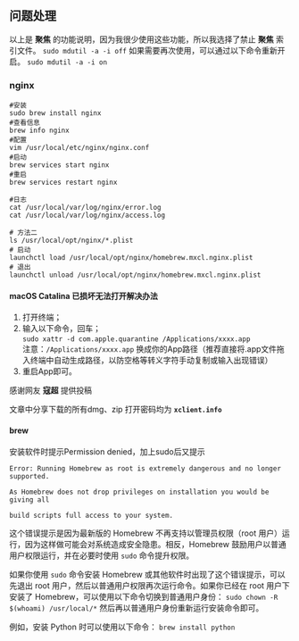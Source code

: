 ## 问题处理
以上是 **聚焦** 的功能说明，因为我很少使用这些功能，所以我选择了禁止 **聚焦** 索引文件。
`sudo mdutil -a -i off`
如果需要再次使用，可以通过以下命令重新开启。
`sudo mdutil -a -i on`


### nginx
```
#安装
sudo brew install nginx
#查看信息
brew info nginx
#配置
vim /usr/local/etc/nginx/nginx.conf
#启动
brew services start nginx
#重启
brew services restart nginx

#日志
cat /usr/local/var/log/nginx/error.log
cat /usr/local/var/log/nginx/access.log

# 方法二
ls /usr/local/opt/nginx/*.plist
# 启动
launchctl load /usr/local/opt/nginx/homebrew.mxcl.nginx.plist
# 退出
launchctl unload /usr/local/opt/nginx/homebrew.mxcl.nginx.plist
```


#### macOS Catalina 已损坏无法打开解决办法
1.  打开终端；
2.  输入以下命令，回车；  
    `sudo xattr -d com.apple.quarantine /Applications/xxxx.app`  
    注意：`/Applications/xxxx.app` 换成你的App路径（推荐直接将.app文件拖入终端中自动生成路径，以防空格等转义字符手动复制或输入出现错误）
3.  重启App即可。

感谢网友 **寇超** 提供投稿

文章中分享下载的所有dmg、zip 打开密码均为 **`xclient.info`**

#### brew
安装软件时提示Permission denied，加上sudo后又提示
```
Error: Running Homebrew as root is extremely dangerous and no longer supported.

As Homebrew does not drop privileges on installation you would be giving all

build scripts full access to your system.
```
这个错误提示是因为最新版的 Homebrew 不再支持以管理员权限（root 用户）运行，因为这样做可能会对系统造成安全隐患。相反，Homebrew 鼓励用户以普通用户权限运行，并在必要时使用 `sudo` 命令提升权限。

如果你使用 `sudo` 命令安装 Homebrew 或其他软件时出现了这个错误提示，可以先退出 root 用户，然后以普通用户权限再次运行命令。如果你已经在 root 用户下安装了 Homebrew，可以使用以下命令切换到普通用户身份：
`sudo chown -R $(whoami) /usr/local/*`
然后再以普通用户身份重新运行安装命令即可。

例如，安装 Python 时可以使用以下命令：
`brew install python`